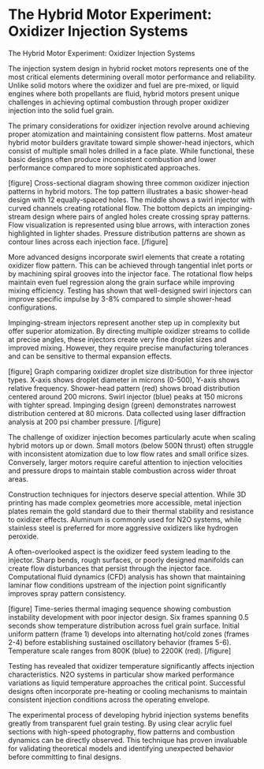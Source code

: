 # The Hybrid Motor Experiment: Oxidizer Injection Systems

The Hybrid Motor Experiment: Oxidizer Injection Systems

The injection system design in hybrid rocket motors represents one of the most critical elements determining overall motor performance and reliability. Unlike solid motors where the oxidizer and fuel are pre-mixed, or liquid engines where both propellants are fluid, hybrid motors present unique challenges in achieving optimal combustion through proper oxidizer injection into the solid fuel grain.

The primary considerations for oxidizer injection revolve around achieving proper atomization and maintaining consistent flow patterns. Most amateur hybrid motor builders gravitate toward simple shower-head injectors, which consist of multiple small holes drilled in a face plate. While functional, these basic designs often produce inconsistent combustion and lower performance compared to more sophisticated approaches.

[figure]
Cross-sectional diagram showing three common oxidizer injection patterns in hybrid motors. The top pattern illustrates a basic shower-head design with 12 equally-spaced holes. The middle shows a swirl injector with curved channels creating rotational flow. The bottom depicts an impinging-stream design where pairs of angled holes create crossing spray patterns. Flow visualization is represented using blue arrows, with interaction zones highlighted in lighter shades. Pressure distribution patterns are shown as contour lines across each injection face.
[/figure]

More advanced designs incorporate swirl elements that create a rotating oxidizer flow pattern. This can be achieved through tangential inlet ports or by machining spiral grooves into the injector face. The rotational flow helps maintain even fuel regression along the grain surface while improving mixing efficiency. Testing has shown that well-designed swirl injectors can improve specific impulse by 3-8% compared to simple shower-head configurations.

Impinging-stream injectors represent another step up in complexity but offer superior atomization. By directing multiple oxidizer streams to collide at precise angles, these injectors create very fine droplet sizes and improved mixing. However, they require precise manufacturing tolerances and can be sensitive to thermal expansion effects.

[figure]
Graph comparing oxidizer droplet size distribution for three injector types. X-axis shows droplet diameter in microns (0-500), Y-axis shows relative frequency. Shower-head pattern (red) shows broad distribution centered around 200 microns. Swirl injector (blue) peaks at 150 microns with tighter spread. Impinging design (green) demonstrates narrowest distribution centered at 80 microns. Data collected using laser diffraction analysis at 200 psi chamber pressure.
[/figure]

The challenge of oxidizer injection becomes particularly acute when scaling hybrid motors up or down. Small motors (below 500N thrust) often struggle with inconsistent atomization due to low flow rates and small orifice sizes. Conversely, larger motors require careful attention to injection velocities and pressure drops to maintain stable combustion across wider throat areas.

Construction techniques for injectors deserve special attention. While 3D printing has made complex geometries more accessible, metal injection plates remain the gold standard due to their thermal stability and resistance to oxidizer effects. Aluminum is commonly used for N2O systems, while stainless steel is preferred for more aggressive oxidizers like hydrogen peroxide.

A often-overlooked aspect is the oxidizer feed system leading to the injector. Sharp bends, rough surfaces, or poorly designed manifolds can create flow disturbances that persist through the injector face. Computational fluid dynamics (CFD) analysis has shown that maintaining laminar flow conditions upstream of the injection point significantly improves spray pattern consistency.

[figure]
Time-series thermal imaging sequence showing combustion instability development with poor injector design. Six frames spanning 0.5 seconds show temperature distribution across fuel grain surface. Initial uniform pattern (frame 1) develops into alternating hot/cold zones (frames 2-4) before establishing sustained oscillatory behavior (frames 5-6). Temperature scale ranges from 800K (blue) to 2200K (red).
[/figure]

Testing has revealed that oxidizer temperature significantly affects injection characteristics. N2O systems in particular show marked performance variations as liquid temperature approaches the critical point. Successful designs often incorporate pre-heating or cooling mechanisms to maintain consistent injection conditions across the operating envelope.

The experimental process of developing hybrid injection systems benefits greatly from transparent fuel grain testing. By using clear acrylic fuel sections with high-speed photography, flow patterns and combustion dynamics can be directly observed. This technique has proven invaluable for validating theoretical models and identifying unexpected behavior before committing to final designs.
